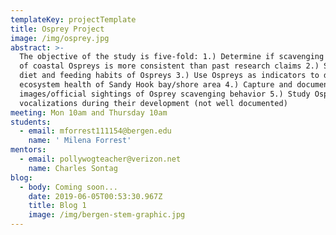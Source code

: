```yaml
---
templateKey: projectTemplate
title: Osprey Project
image: /img/osprey.jpg
abstract: >-
  The objective of the study is five-fold: 1.) Determine if scavenging behavior
  of coastal Ospreys is more consistent than past research claims 2.) Study the
  diet and feeding habits of Ospreys 3.) Use Ospreys as indicators to determine
  ecosystem health of Sandy Hook bay/shore area 4.) Capture and document
  images/official sightings of Osprey scavenging behavior 5.) Study Osprey
  vocalizations during their development (not well documented)
meeting: Mon 10am and Thursday 10am
students:
  - email: mforrest111154@bergen.edu
    name: ' Milena Forrest'
mentors:
  - email: pollywogteacher@verizon.net
    name: Charles Sontag
blog:
  - body: Coming soon...
    date: 2019-06-05T00:53:30.967Z
    title: Blog 1
    image: /img/bergen-stem-graphic.jpg
---
```


